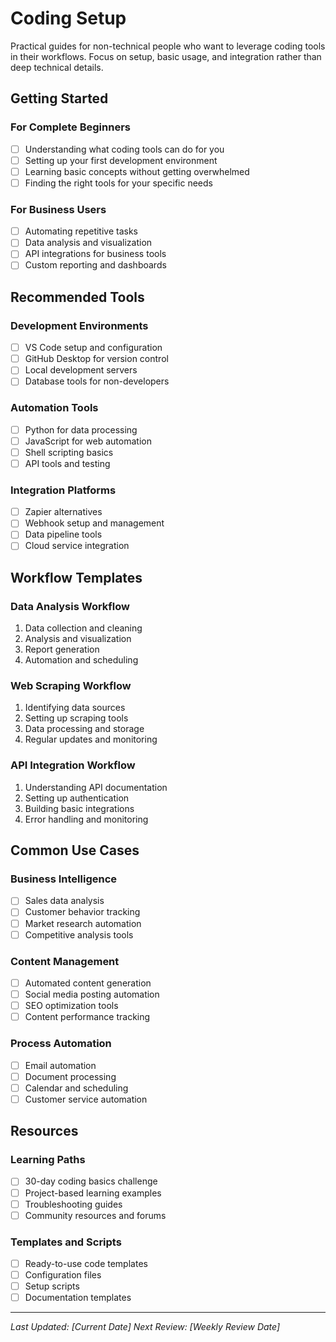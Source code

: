 # Coding Setup

Practical guides for non-technical people who want to leverage coding tools in their workflows. Focus on setup, basic usage, and integration rather than deep technical details.

## Getting Started

### For Complete Beginners
- [ ] Understanding what coding tools can do for you
- [ ] Setting up your first development environment
- [ ] Learning basic concepts without getting overwhelmed
- [ ] Finding the right tools for your specific needs

### For Business Users
- [ ] Automating repetitive tasks
- [ ] Data analysis and visualization
- [ ] API integrations for business tools
- [ ] Custom reporting and dashboards

## Recommended Tools

### Development Environments
- [ ] VS Code setup and configuration
- [ ] GitHub Desktop for version control
- [ ] Local development servers
- [ ] Database tools for non-developers

### Automation Tools
- [ ] Python for data processing
- [ ] JavaScript for web automation
- [ ] Shell scripting basics
- [ ] API tools and testing

### Integration Platforms
- [ ] Zapier alternatives
- [ ] Webhook setup and management
- [ ] Data pipeline tools
- [ ] Cloud service integration

## Workflow Templates

### Data Analysis Workflow
1. Data collection and cleaning
2. Analysis and visualization
3. Report generation
4. Automation and scheduling

### Web Scraping Workflow
1. Identifying data sources
2. Setting up scraping tools
3. Data processing and storage
4. Regular updates and monitoring

### API Integration Workflow
1. Understanding API documentation
2. Setting up authentication
3. Building basic integrations
4. Error handling and monitoring

## Common Use Cases

### Business Intelligence
- [ ] Sales data analysis
- [ ] Customer behavior tracking
- [ ] Market research automation
- [ ] Competitive analysis tools

### Content Management
- [ ] Automated content generation
- [ ] Social media posting automation
- [ ] SEO optimization tools
- [ ] Content performance tracking

### Process Automation
- [ ] Email automation
- [ ] Document processing
- [ ] Calendar and scheduling
- [ ] Customer service automation

## Resources

### Learning Paths
- [ ] 30-day coding basics challenge
- [ ] Project-based learning examples
- [ ] Troubleshooting guides
- [ ] Community resources and forums

### Templates and Scripts
- [ ] Ready-to-use code templates
- [ ] Configuration files
- [ ] Setup scripts
- [ ] Documentation templates

---

*Last Updated: [Current Date]*
*Next Review: [Weekly Review Date]* 